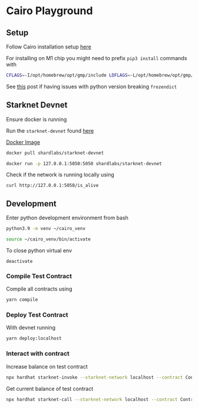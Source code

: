 # Cairo Playground

## Setup

Follow Cairo installation setup [here](https://starknet.io/docs/quickstart.html#quickstart)

For installing on M1 chip you might need to prefix `pip3 install` commands with

```bash
CFLAGS=-I/opt/homebrew/opt/gmp/include LDFLAGS=-L/opt/homebrew/opt/gmp/lib
```

See [this](https://stackoverflow.com/questions/70749690/attributeerror-module-collections-has-no-attribute-mapping) post if having issues with python version breaking `frozendict`

## Starknet Devnet

Ensure docker is running

Run the `starknet-devnet` found [here](https://github.com/Shard-Labs/starknet-devnet)

[Docker Image](https://hub.docker.com/r/shardlabs/starknet-devnet)

```bash
docker pull shardlabs/starknet-devnet
```

```bash
docker run -p 127.0.0.1:5050:5050 shardlabs/starknet-devnet
```

Check if the network is running locally using

```
curl http://127.0.0.1:5050/is_alive
```

## Development

Enter python development environment from bash

```bash
python3.9 -m venv ~/cairo_venv
```

```bash
source ~/cairo_venv/bin/activate
```

To close python virtual env

```
deactivate
```

### Compile Test Contract

Compile all contracts using

```bash
yarn compile
```

### Deploy Test Contract

With devnet running

```bash
yarn deploy:localhost
```

### Interact with contract

Increase balance on test contract

```bash
npx hardhat starknet-invoke --starknet-network localhost --contract Contract --function increase_balance --address [CONTRACT_ADDRESS] --inputs "10" --wallet TestWallet
```

Get current balance of test contract

```bash
npx hardhat starknet-call --starknet-network localhost --contract Contract --function get_balance --address [CONTRACT_ADDRESS]  --wallet TestWallet
```

